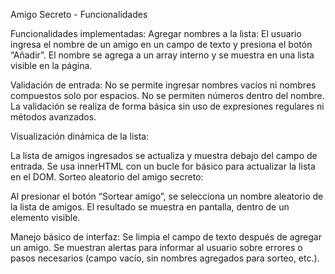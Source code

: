 Amigo Secreto - Funcionalidades

Funcionalidades implementadas:
Agregar nombres a la lista:
El usuario ingresa el nombre de un amigo en un campo de texto y presiona el botón “Añadir”.
El nombre se agrega a un array interno y se muestra en una lista visible en la página.

Validación de entrada:
No se permite ingresar nombres vacíos ni nombres compuestos solo por espacios.
No se permiten números dentro del nombre.
La validación se realiza de forma básica sin uso de expresiones regulares ni métodos avanzados.

Visualización dinámica de la lista:

La lista de amigos ingresados se actualiza y muestra debajo del campo de entrada.
Se usa innerHTML con un bucle for básico para actualizar la lista en el DOM.
Sorteo aleatorio del amigo secreto:

Al presionar el botón “Sortear amigo”, se selecciona un nombre aleatorio de la lista de amigos.
El resultado se muestra en pantalla, dentro de un elemento visible.

Manejo básico de interfaz:
Se limpia el campo de texto después de agregar un amigo.
Se muestran alertas para informar al usuario sobre errores o pasos necesarios (campo vacío, sin nombres agregados para sorteo, etc.).
